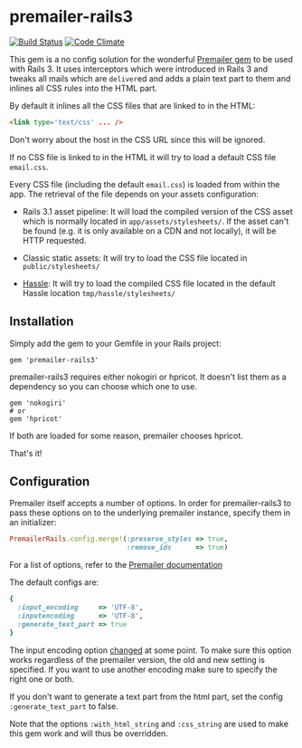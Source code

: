 # premailer-rails3

[![Build Status](https://secure.travis-ci.org/fphilipe/premailer-rails3.png?branch=master)](http://travis-ci.org/fphilipe/premailer-rails3) [![Code Climate](https://codeclimate.com/badge.png)](https://codeclimate.com/github/fphilipe/premailer-rails3)

This gem is a no config solution for the wonderful
[Premailer gem](https://github.com/alexdunae/premailer) to be used with Rails 3.
It uses interceptors which were introduced in Rails 3 and tweaks all mails which
are `deliver`ed and adds a plain text part to them and inlines all CSS rules
into the HTML part.

By default it inlines all the CSS files that are linked to in the HTML:

```html
<link type='text/css' ... />
```

Don't worry about the host in the CSS URL since this will be ignored.

If no CSS file is linked to in the HTML it will try to load a default CSS file
`email.css`.

Every CSS file (including the default `email.css`) is loaded from within the
app. The retrieval of the file depends on your assets configuration:

* Rails 3.1 asset pipeline: It will load the compiled version of the CSS asset
  which is normally located in `app/assets/stylesheets/`. If the asset can't be
  found (e.g. it is only available on a CDN and not locally), it will be
  HTTP requested.

* Classic static assets: It will try to load the CSS file located in
  `public/stylesheets/`

* [Hassle](https://github.com/pedro/hassle): It will try to load the
  compiled CSS file located in the default Hassle location
  `tmp/hassle/stylesheets/`

## Installation

Simply add the gem to your Gemfile in your Rails project:

    gem 'premailer-rails3'

premailer-rails3 requires either nokogiri or hpricot. It doesn't list them as a
dependency so you can choose which one to use.

    gem 'nokogiri'
    # or
    gem 'hpricot'

If both are loaded for some reason, premailer chooses hpricot.

That's it!

## Configuration

Premailer itself accepts a number of options. In order for premailer-rails3 to
pass these options on to the underlying premailer instance, specify them in an
initializer:

```ruby
PremailerRails.config.merge!(:preserve_styles => true,
                             :remove_ids      => true)
```

For a list of options, refer to the [Premailer documentation](http://rubydoc.info/gems/premailer/1.7.3/Premailer:initialize)

The default configs are:

```ruby
{
  :input_encoding     => 'UTF-8',
  :inputencoding      => 'UTF-8',
  :generate_text_part => true
}
```

The input encoding option [changed](https://github.com/alexdunae/premailer/commit/5f5cbb4ac181299a7e73d3eca11f3cf546585364)
at some point. To make sure this option works regardless of the premailer
version, the old and new setting is specified. If you want to use another
encoding make sure to specify the right one or both.

If you don't want to generate a text part from the html part, set the config
`:generate_text_part` to false.

Note that the options `:with_html_string` and `:css_string` are used to make
this gem work and will thus be overridden.
